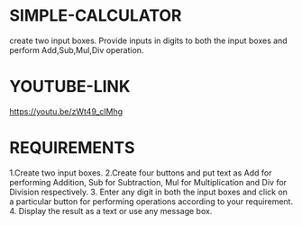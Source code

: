 # SIMPLE-CALCULATOR
create two input boxes. Provide inputs in digits to both the input boxes and perform Add,Sub,Mul,Div operation.

# YOUTUBE-LINK
https://youtu.be/zWt49_clMhg




# REQUIREMENTS

1.Create two input boxes. 
2.Create four buttons and put text as Add for performing Addition, Sub for Subtraction, Mul for Multiplication and Div for Division respectively.
3. Enter any digit in both the input boxes and click on a particular button for performing operations according to your requirement.
4. Display the result as a text or use any message box.



